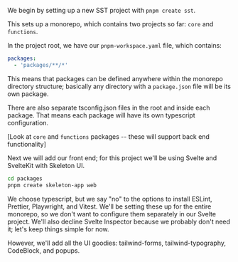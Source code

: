 We begin by setting up a new SST project with `pnpm create sst`.

This sets up a monorepo, which contains two projects so far: `core` and `functions`.

In the project root, we have our `pnpm-workspace.yaml` file, which contains:

```yaml
packages:
  - 'packages/**/*'
```

This means that packages can be defined anywhere within the monorepo directory structure; basically any directory with a `package.json` file will be its own package.

There are also separate tsconfig.json files in the root and inside each package. That means each package will have its own typescript configuration.

[Look at `core` and `functions` packages -- these will support back end functionality]

Next we will add our front end; for this project we'll be using Svelte and SvelteKit with Skeleton UI.

```bash
cd packages
pnpm create skeleton-app web
```

We choose typescript, but we say "no" to the options to install ESLint, Prettier, Playwright, and Vitest. We'll be setting these up for the entire monorepo, so we don't want to configure them separately in our Svelte project. We'll also decline Svelte Inspector because we probably don't need it; let's keep things simple for now.

However, we'll add all the UI goodies: tailwind-forms, tailwind-typography, CodeBlock, and popups.

